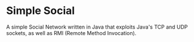 # Simple Social

A simple Social Network written in Java that exploits Java's TCP and UDP sockets, as well as RMI (Remote Method Invocation).
